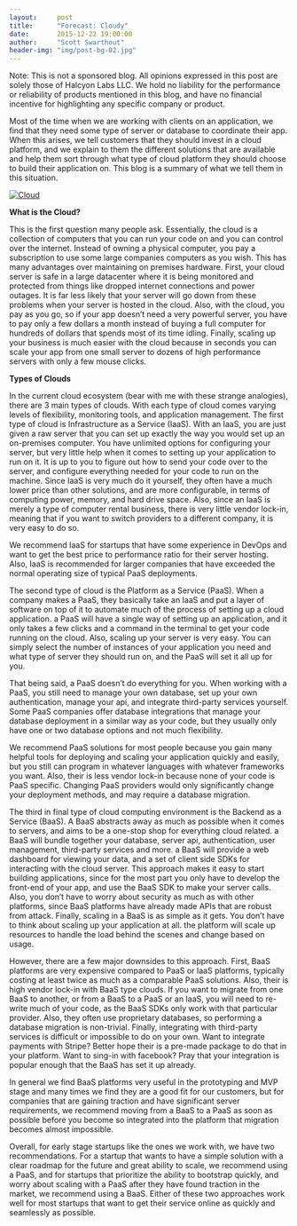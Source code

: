 ```yaml
---
layout:     post
title:      "Forecast: Cloudy"
date:       2015-12-22 19:00:00
author:     "Scott Swarthout"
header-img: "img/post-bg-02.jpg"
---
```


Note: This is not a sponsored blog. All opinions expressed in this post are solely those of Halcyon Labs LLC. We hold no liability for the performance or reliability of products mentioned in this blog, and have no financial incentive for highlighting any specific company or product.

Most of the time when we are working with clients on an application, we find that they need some type of server or database to coordinate their app. When this arises, we tell customers that they should invest in a cloud platform, and we explain to them the different solutions that are available and help them sort through what type of cloud platform they should choose to build their application on. This blog is a summary of what we tell them in this situation. 

<a href="#">
    <img src="{{ site.baseurl }}/img/the-cloud.jpg" alt="Cloud">
</a>

**What is the Cloud?**

This is the first question many people ask. Essentially, the cloud is a collection of computers that you can run your code on and you can control over the internet. Instead of owning a physical computer, you pay a subscription to use some large companies computers as you wish. This has many advantages over maintaining on premises hardware. First, your cloud server is safe in a large datacenter where it is being monitored and protected from things like dropped internet connections and power outages. It is far less likely that your server will go down from these problems when your server is hosted in the cloud. Also, with the cloud, you pay as you go, so if your app doesn’t need a very powerful server, you have to pay only a few dollars a month instead of buying a full computer for hundreds of dollars that spends most of its time idling. Finally, scaling up your business is much easier with the cloud because in seconds you can scale your app from one small server to dozens of high performance servers with only a few mouse clicks.


**Types of Clouds**

In the current cloud ecosystem (bear with me with these strange analogies), there are 3 main types of clouds. With each type of cloud comes varying levels of flexibility, monitoring tools, and application management. The first type of cloud is Infrastructure as a Service (IaaS). With an IaaS, you are just given a raw server that you can set up exactly the way you would set up an on-premises computer. You have unlimited options for configuring your server, but very little help when it comes to setting up your application to run on it. It is up to you to figure out how to send your code over to the server, and configure everything needed for your code to run on the machine. Since IaaS is very much do it yourself, they often have a much lower price than other solutions, and are more configurable, in terms of computing power, memory, and hard drive space.
 Also, since an IaaS is merely a type of computer rental business, there is very little vendor lock-in, meaning that if you want to switch providers to a different company, it is very easy to do so. 

We recommend IaaS for startups that have some experience in DevOps and want to get the best price to performance ratio for their server hosting. Also, IaaS is recommended for larger companies that have exceeded the normal operating size of typical PaaS deployments.

The second type of cloud is the Platform as a Service (PaaS). When a company makes a PaaS, they basically take an IaaS and put a layer of software on top of it to automate much of the process of setting up a cloud application. a PaaS will have a single way of setting up an application, and it only takes a few clicks and a command in the terminal to get your code running on the cloud. Also, scaling up your server is very easy. You can simply select the number of instances of your application you need and what type of server they should run on, and the PaaS will set it all up for you. 

That being said, a PaaS doesn’t do everything for you. When working with a PaaS, you still need to manage your own database, set up your own authentication, manage your api, and integrate third-party services yourself. Some PaaS companies offer database integrations that manage your database deployment in a similar way as your code, but they usually only have one or two database options and not much flexibility. 

We recommend PaaS solutions for most people because you gain many helpful tools for deploying and scaling your application quickly and easily, but you still can program in whatever languages with whatever frameworks you want. Also, their is less vendor lock-in because none of your code is PaaS specific. Changing PaaS providers would only significantly change your deployment methods, and may require a database migration.

The third in final type of cloud computing environment is the Backend as a Service (BaaS). A BaaS abstracts away as much as possible when it comes to servers, and aims to be a one-stop shop for everything cloud related. a BaaS will bundle together your database, server api, authentication, user management, third-party services and more. a BaaS will provide a web dashboard for viewing your data, and a set of client side SDKs for interacting with the cloud server. This approach makes it easy to start building applications, since for the most part you only have to develop the front-end of your app, and use the BaaS SDK to make your server calls. Also, you don’t have to worry about security as much as with other platforms, since BaaS platforms have already made APIs that are robust from attack. Finally, scaling in a BaaS is as simple as it gets. You don’t have to think about scaling up your application at all. the platform will scale up resources to handle the load behind the scenes and change based on usage. 

However, there are a few major downsides to this approach. First, BaaS platforms are very expensive compared to PaaS or IaaS platforms, typically costing at least twice as much as a comparable PaaS solutions. Also, their is high vendor lock-in with BaaS type clouds. If you want to migrate from one BaaS to another, or from a BaaS to a PaaS or an IaaS, you will need to re-write much of your code, as the BaaS SDKs only work with that particular provider. Also, they often use proprietary databases, so performing a database migration is non-trivial. Finally, integrating with third-party services is difficult or impossible to do on your own. Want to integrate payments with Stripe? Better hope their is a pre-made package to do that in your platform. Want to sing-in with facebook? Pray that your integration is popular enough that the BaaS has set it up already. 

In general we find BaaS platforms very useful in the prototyping and MVP stage and many times we find they are a good fit for our customers, but for companies that are gaining traction and have significant server requirements, we recommend moving from a BaaS to a PaaS as soon as possible before you become so integrated into the platform that migration becomes almost impossible. 

Overall, for early stage startups like the ones we work with, we have two recommendations. For a startup that wants to have a simple solution with a clear roadmap for the future and great ability to scale, we recommend using a PaaS, and for startups that prioritize the ability to bootstrap quickly, and worry about scaling with a PaaS after they have found traction in the market, we recommend using a BaaS. Either of these two approaches work well for most startups that want to get their service online as quickly and seamlessly as possible.
